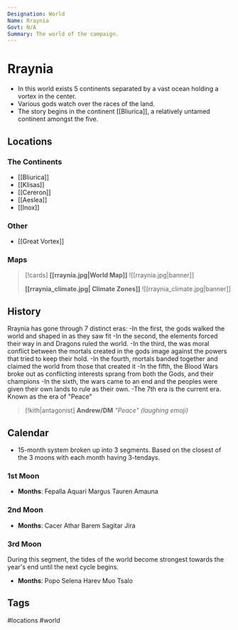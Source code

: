 ```yaml
---
Designation: World
Name: Rraynia
Govt: N/A
Summary: The world of the campaign.
---
```

# Rraynia
- In this world exists 5 continents separated by a vast ocean holding a vortex in the center.
- Various gods watch over the races of the land. 
- The story begins in the continent [[Bliurica]], a relatively untamed continent amongst the five.

## Locations
### The Continents
- [[Bliurica]]
- [[Klisas]]
- [[Cereron]]
- [[Aeslea]]
- [[Inox]]

### Other
- [[Great Vortex]]

### Maps
>[!cards]
>**[[rraynia.jpg|World Map]]**
>![[rraynia.jpg|banner]]
>
>**[[rraynia_climate.jpg| Climate Zones]]**
>![[rraynia_climate.jpg|banner]]

## History
Rraynia has gone through 7 distinct eras:
-In the first, the gods walked the world and shaped in as they saw fit 
-In the second, the elements forced their way in and Dragons ruled the world. 
-In the third, the was moral conflict between the mortals created in the gods image against the powers that tried to keep their hold. 
-In the fourth, mortals banded together and claimed the world from those that created it 
-In the fifth, the Blood Wars broke out as conflicting interests sprang from both the Gods, and their champions 
-In the sixth, the wars came to an end and the peoples were given their own lands to rule as their own. 
-The 7th era is the current era. Known as the era of "Peace"
> [!kith|antagonist] **Andrew/DM** _"Peace" (laughing emoji)_

## Calendar
- 15-month system broken up into 3 segments. Based on the closest of the 3 moons with each month having 3-tendays.
### 1st Moon
- **Months**: Fepalla Aquari Margus Tauren Amauna

### 2nd Moon
- **Months**: Cacer Athar Barem Sagitar Jira

### 3rd Moon
During this segment, the tides of the world become strongest towards the year's end until the next cycle begins.

- **Months**: Popo Selena Harev Muo Tsalo



## Tags
#locations #world